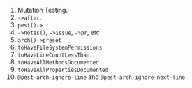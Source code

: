 1. Mutation Testing.
2. `->after`.
3. `pest()->`
4. `->notes()`, `->issue`, `->pr`, etc
5. `arch()->preset`
6. `toHaveFileSystemPermissions`
7. `toHaveLineCountLessThan`
8. `toHaveAllMethodsDocumented`
9. `toHaveAllPropertiesDocumented`
10. `@pest-arch-ignore-line` and `@pest-arch-ignore-next-line`
